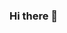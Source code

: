 ### Hi there 👋

<!--
**RoseJaisil/RoseJaisil** is a ✨ _special_ ✨ repository because its `README.md` (this file) appears on your GitHub profile.


### Hello World 👋
I am an aspiring machine learning/ computer vision engineer.

- 🔭 Working on multiple frontend and backend projects related to medical image analysis and clinical NLP.
- 🌱 Learning explainable AI and cloud for deployment.
<br>
## Connect with me
[<img align="left" alt="linked-in" src="https://img.shields.io/badge/linkedin-%230077B5.svg?&style=for-the-badge&logo=linkedin&logoColor=white" />](https://www.linkedin.com/in/jaisilrosedennison/)
[<img align="left" alt="medium" src="https://img.shields.io/badge/medium-%2312100E.svg?&style=for-the-badge&logo=medium&logoColor=white" />](https://medium.com/@djaisilrose)
[<img align="left" alt="stack-overflow" src="https://img.shields.io/badge/stack%20overflow-FE7A16?logo=stack-overflow&logoColor=white&style=for-the-badge" />](https://stackoverflow.com/users/16799939/jaisil-rose-dennison)
[<img align="left" alt="facebook" src="https://img.shields.io/badge/facebook-%231877F2.svg?&style=for-the-badge&logo=website&logoColor=white" />](https://dennisonjaisil.wixsite.com/profile)

<br>
<br>
## Expertise
<img align="left" alt="python" src="https://img.shields.io/badge/python%20-%2320232a.svg?&style=for-the-badge&logo=python&logoColor=%2361DAFB" />
<img align="left" alt="machinelearning" src="https://img.shields.io/badge/machine%20learning%20-%2343853D.svg?&style=for-the-badge&logo=machinelearning&logoColor=white" />
<img align="left" alt="matlab" src="https://img.shields.io/badge/MATLAB-%23232F3E?logo=matlab&logoColor=white&style=for-the-badge" />
<img align="left" alt="CPP" src="https://img.shields.io/badge/C++-%23232F3E?logo=matlab&logoColor=%2361DAFB%22" />
<br>
<br>
